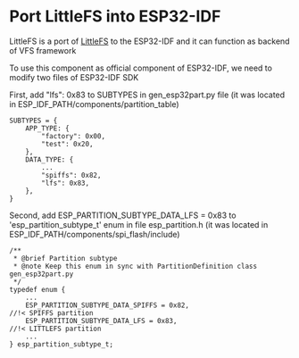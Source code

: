 # Port LittleFS into ESP32-IDF
LittleFS is a port of [LittleFS](https://github.com/geky/littlefs) to the ESP32-IDF and it can function as backend of VFS framework

To use this component as official component of ESP32-IDF, we need to modify two files of ESP32-IDF SDK

First, add "lfs": 0x83 to SUBTYPES in gen_esp32part.py file (it was located in ESP_IDF_PATH/components/partition_table)

```
SUBTYPES = {
    APP_TYPE: {
        "factory": 0x00,
        "test": 0x20,
    },
    DATA_TYPE: {
        ...
		"spiffs": 0x82,
		"lfs": 0x83,
    },
}

```

Second, add ESP_PARTITION_SUBTYPE_DATA_LFS = 0x83 to 'esp_partition_subtype_t' enum in file esp_partition.h (it was located in ESP_IDF_PATH/components/spi_flash/include)

```
/**
 * @brief Partition subtype
 * @note Keep this enum in sync with PartitionDefinition class gen_esp32part.py
 */
typedef enum {
	...
	ESP_PARTITION_SUBTYPE_DATA_SPIFFS = 0x82,                                 //!< SPIFFS partition
	ESP_PARTITION_SUBTYPE_DATA_LFS = 0x83,									  //!< LITTLEFS partition
	...
} esp_partition_subtype_t;
```
